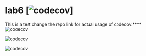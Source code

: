 # lab6 [![codecov](https://codecov.io/gh/orionnelson/lab6/branch/main/graph/badge.svg?token=dJEEOahZ8n)]

This is a test change the repo link for actual usage of codecov.****
![codecov](https://codecov.io/gh/orionnelson/football-game/branch/main/graph/sunburst.svg?token=dJEEOahZ8n)

![codecov](https://codecov.io/gh/orionnelson/football-game/branch/main/graph/tree.svg?token=dJEEOahZ8n)

![codecov](https://codecov.io/gh/orionnelson/football-game/branch/main/graph/icicle.svg?token=dJEEOahZ8n)

